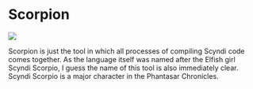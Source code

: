 # Scorpion

![](http://tricky1975.github.io/63/icons/scyndi.png)

Scorpion is just the tool in which all processes of compiling Scyndi code comes together.
As the language itself was named after the Elfish girl Scyndi Scorpio, I guess the name of this tool is also immediately clear.
Scyndi Scorpio is a major character in the Phantasar Chronicles. 

